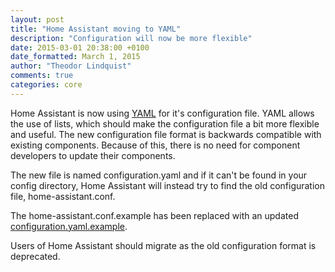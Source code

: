 ```yaml
---
layout: post
title: "Home Assistant moving to YAML"
description: "Configuration will now be more flexible"
date: 2015-03-01 20:38:00 +0100
date_formatted: March 1, 2015
author: "Theodor Lindquist"
comments: true
categories: core
---
```


Home Assistant is now using [YAML](http://yaml.org/) for it's configuration file. 
YAML allows the use of lists, which should make the configuration file a bit more flexible and useful. The new configuration file format is backwards compatible with existing components. Because of this, there is no need for component developers to update their components. 

The new file is named configuration.yaml and if it can't be found in your config directory, Home Assistant will instead try to find the old configuration file, home-assistant.conf.

The home-assistant.conf.example has been replaced with an updated [configuration.yaml.example](https://github.com/balloob/home-assistant/blob/dev/config/configuration.yaml.example).

Users of Home Assistant should migrate as the old configuration format is deprecated.

